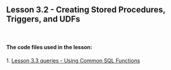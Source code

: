 ## Lesson 3.2 - Creating Stored Procedures, Triggers, and UDFs

<br/>
<h4> The code files used in the lesson: </h4>
    1. <a href="https://github.com/Crystal-Talks/DP420-CosmosDB-Developer-Speciality/blob/main/Lesson%203.3%20-%20Querying%20Data%20Using%20Common%20SQL%20Functions/Lsesson%203.3%20Queries.sql">Lesson 3.3 queries - Using Common SQL Functions</a>

    

    
